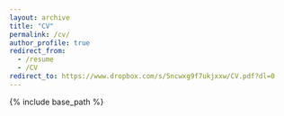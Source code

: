 ```yaml
---
layout: archive
title: "CV"
permalink: /cv/
author_profile: true
redirect_from:
  - /resume
  - /CV
redirect_to: https://www.dropbox.com/s/5ncwxg9f7ukjxxw/CV.pdf?dl=0
---
```


{% include base_path %}
